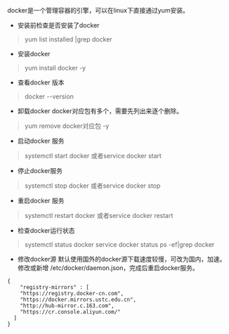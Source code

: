 docker是一个管理容器的引擎，可以在linux下直接通过yum安装。

- 安装前检查是否安装了docker
>yum list installed |grep docker 

- 安装docker
>yum install docker -y

- 查看docker 版本
>docker --version

- 卸载docker
docker对应包有多个，需要先列出来逐个删除。
>yum remove docker对应包  -y

- 启动docker 服务
>systemctl start docker
或者service docker start

- 停止docker服务
>systemctl stop docker
或者service docker stop

- 重启docker 服务
>systemctl restart docker
或者service docker restart

- 检查docker运行状态
>systemctl status docker
service docker status
ps -ef|grep docker

- 修改docker源
默认使用国外的docker源下载速度较慢，可改为国内，加速。
修改或新增 /etc/docker/daemon.json，完成后重启docker服务。
```
{
    "registry-mirrors" : [
    "https://registry.docker-cn.com",
    "https://docker.mirrors.ustc.edu.cn",
    "http://hub-mirror.c.163.com",
    "https://cr.console.aliyun.com/"
  ]
}
```
